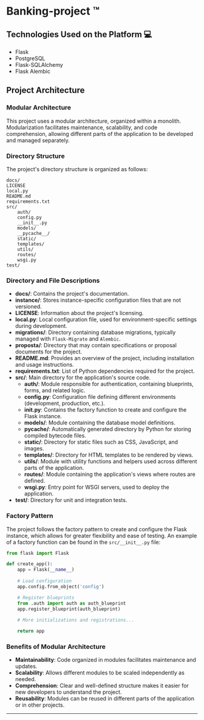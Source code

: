 # Banking-project ™️

## Technologies Used on the Platform 💻

- Flask 
- PostgreSQL
- Flask-SQLAlchemy
- Flask Alembic

## Project Architecture

### Modular Architecture

This project uses a modular architecture, organized within a monolith. Modularization facilitates maintenance, scalability, and code comprehension, allowing different parts of the application to be developed and managed separately.

### Directory Structure

The project's directory structure is organized as follows:

```
docs/
LICENSE
local.py
README.md
requirements.txt
src/
    auth/
    config.py
    __init__.py
    models/
    __pycache__/
    static/
    templates/
    utils/
    routes/
    wsgi.py
test/
```

### Directory and File Descriptions

- **docs/**: Contains the project's documentation.
- **instance/**: Stores instance-specific configuration files that are not versioned.
- **LICENSE**: Information about the project's licensing.
- **local.py**: Local configuration file, used for environment-specific settings during development.
- **migrations/**: Directory containing database migrations, typically managed with `Flask-Migrate` and `Alembic`.
- **proposta/**: Directory that may contain specifications or proposal documents for the project.
- **README.md**: Provides an overview of the project, including installation and usage instructions.
- **requirements.txt**: List of Python dependencies required for the project.
- **src/**: Main directory for the application's source code.
  - **auth/**: Module responsible for authentication, containing blueprints, forms, and related logic.
  - **config.py**: Configuration file defining different environments (development, production, etc.).
  - **__init__.py**: Contains the factory function to create and configure the Flask instance.
  - **models/**: Module containing the database model definitions.
  - **__pycache__/**: Automatically generated directory by Python for storing compiled bytecode files.
  - **static/**: Directory for static files such as CSS, JavaScript, and images.
  - **templates/**: Directory for HTML templates to be rendered by views.
  - **utils/**: Module with utility functions and helpers used across different parts of the application.
  - **routes/**: Module containing the application's views where routes are defined.
  - **wsgi.py**: Entry point for WSGI servers, used to deploy the application.
- **test/**: Directory for unit and integration tests.



### Factory Pattern

The project follows the factory pattern to create and configure the Flask instance, which allows for greater flexibility and ease of testing. An example of a factory function can be found in the `src/__init__.py` file:

```python
from flask import Flask

def create_app():
    app = Flask(__name__)
    
    # Load configuration
    app.config.from_object('config')

    # Register blueprints
    from .auth import auth as auth_blueprint
    app.register_blueprint(auth_blueprint)
    
    # More initializations and registrations...

    return app
```

### Benefits of Modular Architecture

- **Maintainability**: Code organized in modules facilitates maintenance and updates.
- **Scalability**: Allows different modules to be scaled independently as needed.
- **Comprehension**: Clear and well-defined structure makes it easier for new developers to understand the project.
- **Reusability**: Modules can be reused in different parts of the application or in other projects.



---